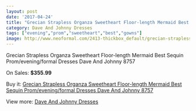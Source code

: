 ```yaml
---
layout: post
date: '2017-04-24'
title: "Grecian Strapless Organza Sweetheart Floor-length Mermaid Best Sequin Prom/evening/formal Dresses Dave And Johnny 8757"
category: Dave And Johnny Dresses
tags: ["evening","prom","sweetheart","best","gowns"]
image: http://www.neoformal.com/2413-thickbox_default/grecian-strapless-organza-sweetheart-floor-length-mermaid-best-sequin-prom-evening-formal-dresses-dave-and-johnny-8757.jpg
---
```

Grecian Strapless Organza Sweetheart Floor-length Mermaid Best Sequin Prom/evening/formal Dresses Dave And Johnny 8757

On Sales: **$355.99**
<a href="https://www.neoformal.com/en/dave-and-johnny-dresses/908-grecian-strapless-organza-sweetheart-floor-length-mermaid-best-sequin-prom-evening-formal-dresses-dave-and-johnny-8757.html"><amp-img layout="responsive" width="600" height="600" src="//www.neoformal.com/2413-thickbox_default/grecian-strapless-organza-sweetheart-floor-length-mermaid-best-sequin-prom-evening-formal-dresses-dave-and-johnny-8757.jpg" alt="Grecian Strapless Organza Sweetheart Floor-length Mermaid Best Sequin Prom/evening/formal Dresses Dave And Johnny 8757 0" /></a>
<a href="https://www.neoformal.com/en/dave-and-johnny-dresses/908-grecian-strapless-organza-sweetheart-floor-length-mermaid-best-sequin-prom-evening-formal-dresses-dave-and-johnny-8757.html"><amp-img layout="responsive" width="600" height="600" src="//www.neoformal.com/2414-thickbox_default/grecian-strapless-organza-sweetheart-floor-length-mermaid-best-sequin-prom-evening-formal-dresses-dave-and-johnny-8757.jpg" alt="Grecian Strapless Organza Sweetheart Floor-length Mermaid Best Sequin Prom/evening/formal Dresses Dave And Johnny 8757 1" /></a>

Buy it: [Grecian Strapless Organza Sweetheart Floor-length Mermaid Best Sequin Prom/evening/formal Dresses Dave And Johnny 8757](https://www.neoformal.com/en/dave-and-johnny-dresses/908-grecian-strapless-organza-sweetheart-floor-length-mermaid-best-sequin-prom-evening-formal-dresses-dave-and-johnny-8757.html "Grecian Strapless Organza Sweetheart Floor-length Mermaid Best Sequin Prom/evening/formal Dresses Dave And Johnny 8757")

View more: [Dave And Johnny Dresses](https://www.neoformal.com/en/9-dave-and-johnny-dresses "Dave And Johnny Dresses")
